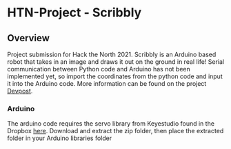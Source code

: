 # HTN-Project - Scribbly

## Overview
Project submission for Hack the North 2021. Scribbly is an Arduino based robot that takes in an image and draws it out on the ground in real life!
Serial communication between Python code and Arduino has not been implemented yet, so import the coordinates from the python code and input it into the Arduino code.
More information can be found on the project [Devpost](https://devpost.com/software/drawing-bot-pz5bfc).

### Arduino
The arduino code requires the servo library from Keyestudio found in the Dropbox [here](https://www.dropbox.com/sh/yfip8hquyfmi54m/AABiWhMX0TiZnUiSaz4hs9-Ka/3.%20Tutorial%20-Arduino/2.%20Libraries).
Download and extract the zip folder, then place the extracted folder in your Arduino libraries folder
